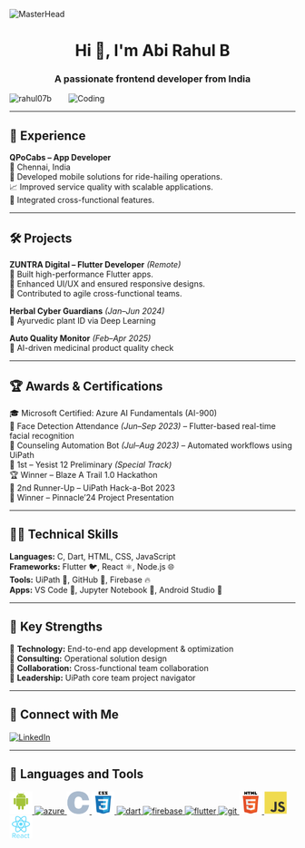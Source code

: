 ![MasterHead](https://res.cloudinary.com/superfolio/image/upload/v1620689979/68747470733a2f2f692e70696e696d672e636f6d2f6f726967696e616c732f63362f33332f63322f63363333633230656465383266306530636564376435373064626533613166332e676966_yjuh2s.gif)

<h1 align="center">Hi 👋, I'm Abi Rahul B</h1>
<h3 align="center">A passionate frontend developer from India</h3>

<img align="right" alt="Coding" width="400" src="https://camo.githubusercontent.com/0499a9d17248b0ef56dae9a63b09b16cc07d7a02f579fdc0a7cb81975dafbebb/68747470733a2f2f6d69726f2e6d656469756d2e636f6d2f6d61782f3638302f302a37513379765349765f7430696f4a2d5a2e676966">

<p align="left">
  <img src="https://komarev.com/ghpvc/?username=rahul07b&label=Profile%20views&color=0e75b6&style=flat" alt="rahul07b" />
</p>

---

## 💼 Experience

**QPoCabs – App Developer**  
📍 Chennai, India  
🚖 Developed mobile solutions for ride-hailing operations.  
📈 Improved service quality with scalable applications.  
🔗 Integrated cross-functional features.

---

## 🛠️ Projects

**ZUNTRA Digital – Flutter Developer** *(Remote)*  
📱 Built high-performance Flutter apps.  
🎨 Enhanced UI/UX and ensured responsive designs.  
🤝 Contributed to agile cross-functional teams.

**Herbal Cyber Guardians** *(Jan–Jun 2024)*  
🌿 Ayurvedic plant ID via Deep Learning

**Auto Quality Monitor** *(Feb–Apr 2025)*  
🧠 AI-driven medicinal product quality check

---

## 🏆 Awards & Certifications

🎓 Microsoft Certified: Azure AI Fundamentals (AI-900)  
🎯 Face Detection Attendance *(Jun–Sep 2023)* – Flutter-based real-time facial recognition  
🤖 Counseling Automation Bot *(Jul–Aug 2023)* – Automated workflows using UiPath  
🥇 1st – Yesist 12 Preliminary *(Special Track)*  
🏆 Winner – Blaze A Trail 1.0 Hackathon  
🥉 2nd Runner-Up – UiPath Hack-a-Bot 2023  
🏅 Winner – Pinnacle’24 Project Presentation

---

## 🧑‍💻 Technical Skills

**Languages:** C, Dart, HTML, CSS, JavaScript  
**Frameworks:** Flutter 🐦, React ⚛️, Node.js 🌐  
**Tools:** UiPath 🤖, GitHub 🐙, Firebase 🔥  
**Apps:** VS Code 📝, Jupyter Notebook 📓, Android Studio 📱

---

## 🌟 Key Strengths

🧩 **Technology:** End-to-end app development & optimization  
🧠 **Consulting:** Operational solution design  
🤝 **Collaboration:** Cross-functional team collaboration  
🚀 **Leadership:** UiPath core team project navigator

---

## 🔗 Connect with Me

<a href="https://www.linkedin.com/in/abi-rahul-07184a25b/" target="_blank">
  <img align="center" src="https://raw.githubusercontent.com/rahuldkjain/github-profile-readme-generator/master/src/images/icons/Social/linked-in-alt.svg" alt="LinkedIn" height="30" width="40" />
</a>

---

## 🧰 Languages and Tools

<p align="left">
  <a href="https://developer.android.com" target="_blank"> <img src="https://raw.githubusercontent.com/devicons/devicon/master/icons/android/android-original-wordmark.svg" alt="android" width="40" height="40"/> </a>
  <a href="https://azure.microsoft.com/en-in/" target="_blank"> <img src="https://www.vectorlogo.zone/logos/microsoft_azure/microsoft_azure-icon.svg" alt="azure" width="40" height="40"/> </a>
  <a href="https://www.cprogramming.com/" target="_blank"> <img src="https://raw.githubusercontent.com/devicons/devicon/master/icons/c/c-original.svg" alt="c" width="40" height="40"/> </a>
  <a href="https://www.w3schools.com/css/" target="_blank"> <img src="https://raw.githubusercontent.com/devicons/devicon/master/icons/css3/css3-original-wordmark.svg" alt="css3" width="40" height="40"/> </a>
  <a href="https://dart.dev" target="_blank"> <img src="https://www.vectorlogo.zone/logos/dartlang/dartlang-icon.svg" alt="dart" width="40" height="40"/> </a>
  <a href="https://firebase.google.com/" target="_blank"> <img src="https://www.vectorlogo.zone/logos/firebase/firebase-icon.svg" alt="firebase" width="40" height="40"/> </a>
  <a href="https://flutter.dev" target="_blank"> <img src="https://www.vectorlogo.zone/logos/flutterio/flutterio-icon.svg" alt="flutter" width="40" height="40"/> </a>
  <a href="https://git-scm.com/" target="_blank"> <img src="https://www.vectorlogo.zone/logos/git-scm/git-scm-icon.svg" alt="git" width="40" height="40"/> </a>
  <a href="https://www.w3.org/html/" target="_blank"> <img src="https://raw.githubusercontent.com/devicons/devicon/master/icons/html5/html5-original-wordmark.svg" alt="html5" width="40" height="40"/> </a>
  <a href="https://developer.mozilla.org/en-US/docs/Web/JavaScript" target="_blank"> <img src="https://raw.githubusercontent.com/devicons/devicon/master/icons/javascript/javascript-original.svg" alt="javascript" width="40" height="40"/> </a>
  <a href="https://reactjs.org/" target="_blank"> <img src="https://raw.githubusercontent.com/devicons/devicon/master/icons/react/react-original-wordmark.svg" alt="react" width="40" height="40"/> </a>
</p>
